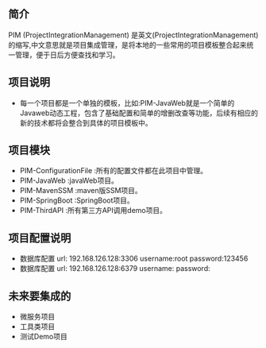 ## 简介
PIM (ProjectIntegrationManagement) 是英文(ProjectIntegrationManagement)的缩写,中文意思就是项目集成管理，是将本地的一些常用的项目模板整合起来统一管理，便于日后方便查找和学习。

## 项目说明
 
- 每一个项目都是一个单独的模板，比如:PIM-JavaWeb就是一个简单的Javaweb动态工程，包含了基础配置和简单的增删改查等功能，后续有相应的新的技术都将会整合到具体的项目模板中。

## 项目模块
- PIM-ConfigurationFile :所有的配置文件都在此项目中管理。
- PIM-JavaWeb :javaWeb项目。
- PIM-MavenSSM :maven版SSM项目。
- PIM-SpringBoot :SpringBoot项目。
- PIM-ThirdAPI :所有第三方API调用demo项目。

## 项目配置说明
- 数据库配置
    url: 192.168.126.128:3306
    username:root
    password:123456
- 数据库配置
   url: 192.168.126.128:6379
   username:
   password:
    
## 未来要集成的
- 微服务项目    
- 工具类项目    
- 测试Demo项目    
